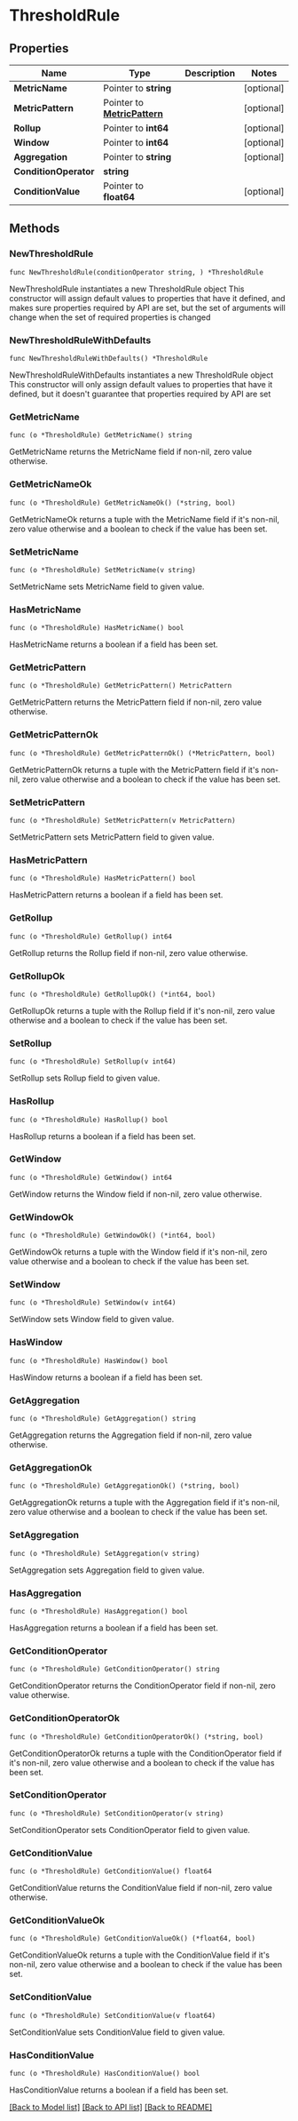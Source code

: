 # ThresholdRule

## Properties

Name | Type | Description | Notes
------------ | ------------- | ------------- | -------------
**MetricName** | Pointer to **string** |  | [optional] 
**MetricPattern** | Pointer to [**MetricPattern**](MetricPattern.md) |  | [optional] 
**Rollup** | Pointer to **int64** |  | [optional] 
**Window** | Pointer to **int64** |  | [optional] 
**Aggregation** | Pointer to **string** |  | [optional] 
**ConditionOperator** | **string** |  | 
**ConditionValue** | Pointer to **float64** |  | [optional] 

## Methods

### NewThresholdRule

`func NewThresholdRule(conditionOperator string, ) *ThresholdRule`

NewThresholdRule instantiates a new ThresholdRule object
This constructor will assign default values to properties that have it defined,
and makes sure properties required by API are set, but the set of arguments
will change when the set of required properties is changed

### NewThresholdRuleWithDefaults

`func NewThresholdRuleWithDefaults() *ThresholdRule`

NewThresholdRuleWithDefaults instantiates a new ThresholdRule object
This constructor will only assign default values to properties that have it defined,
but it doesn't guarantee that properties required by API are set

### GetMetricName

`func (o *ThresholdRule) GetMetricName() string`

GetMetricName returns the MetricName field if non-nil, zero value otherwise.

### GetMetricNameOk

`func (o *ThresholdRule) GetMetricNameOk() (*string, bool)`

GetMetricNameOk returns a tuple with the MetricName field if it's non-nil, zero value otherwise
and a boolean to check if the value has been set.

### SetMetricName

`func (o *ThresholdRule) SetMetricName(v string)`

SetMetricName sets MetricName field to given value.

### HasMetricName

`func (o *ThresholdRule) HasMetricName() bool`

HasMetricName returns a boolean if a field has been set.

### GetMetricPattern

`func (o *ThresholdRule) GetMetricPattern() MetricPattern`

GetMetricPattern returns the MetricPattern field if non-nil, zero value otherwise.

### GetMetricPatternOk

`func (o *ThresholdRule) GetMetricPatternOk() (*MetricPattern, bool)`

GetMetricPatternOk returns a tuple with the MetricPattern field if it's non-nil, zero value otherwise
and a boolean to check if the value has been set.

### SetMetricPattern

`func (o *ThresholdRule) SetMetricPattern(v MetricPattern)`

SetMetricPattern sets MetricPattern field to given value.

### HasMetricPattern

`func (o *ThresholdRule) HasMetricPattern() bool`

HasMetricPattern returns a boolean if a field has been set.

### GetRollup

`func (o *ThresholdRule) GetRollup() int64`

GetRollup returns the Rollup field if non-nil, zero value otherwise.

### GetRollupOk

`func (o *ThresholdRule) GetRollupOk() (*int64, bool)`

GetRollupOk returns a tuple with the Rollup field if it's non-nil, zero value otherwise
and a boolean to check if the value has been set.

### SetRollup

`func (o *ThresholdRule) SetRollup(v int64)`

SetRollup sets Rollup field to given value.

### HasRollup

`func (o *ThresholdRule) HasRollup() bool`

HasRollup returns a boolean if a field has been set.

### GetWindow

`func (o *ThresholdRule) GetWindow() int64`

GetWindow returns the Window field if non-nil, zero value otherwise.

### GetWindowOk

`func (o *ThresholdRule) GetWindowOk() (*int64, bool)`

GetWindowOk returns a tuple with the Window field if it's non-nil, zero value otherwise
and a boolean to check if the value has been set.

### SetWindow

`func (o *ThresholdRule) SetWindow(v int64)`

SetWindow sets Window field to given value.

### HasWindow

`func (o *ThresholdRule) HasWindow() bool`

HasWindow returns a boolean if a field has been set.

### GetAggregation

`func (o *ThresholdRule) GetAggregation() string`

GetAggregation returns the Aggregation field if non-nil, zero value otherwise.

### GetAggregationOk

`func (o *ThresholdRule) GetAggregationOk() (*string, bool)`

GetAggregationOk returns a tuple with the Aggregation field if it's non-nil, zero value otherwise
and a boolean to check if the value has been set.

### SetAggregation

`func (o *ThresholdRule) SetAggregation(v string)`

SetAggregation sets Aggregation field to given value.

### HasAggregation

`func (o *ThresholdRule) HasAggregation() bool`

HasAggregation returns a boolean if a field has been set.

### GetConditionOperator

`func (o *ThresholdRule) GetConditionOperator() string`

GetConditionOperator returns the ConditionOperator field if non-nil, zero value otherwise.

### GetConditionOperatorOk

`func (o *ThresholdRule) GetConditionOperatorOk() (*string, bool)`

GetConditionOperatorOk returns a tuple with the ConditionOperator field if it's non-nil, zero value otherwise
and a boolean to check if the value has been set.

### SetConditionOperator

`func (o *ThresholdRule) SetConditionOperator(v string)`

SetConditionOperator sets ConditionOperator field to given value.


### GetConditionValue

`func (o *ThresholdRule) GetConditionValue() float64`

GetConditionValue returns the ConditionValue field if non-nil, zero value otherwise.

### GetConditionValueOk

`func (o *ThresholdRule) GetConditionValueOk() (*float64, bool)`

GetConditionValueOk returns a tuple with the ConditionValue field if it's non-nil, zero value otherwise
and a boolean to check if the value has been set.

### SetConditionValue

`func (o *ThresholdRule) SetConditionValue(v float64)`

SetConditionValue sets ConditionValue field to given value.

### HasConditionValue

`func (o *ThresholdRule) HasConditionValue() bool`

HasConditionValue returns a boolean if a field has been set.


[[Back to Model list]](../README.md#documentation-for-models) [[Back to API list]](../README.md#documentation-for-api-endpoints) [[Back to README]](../README.md)


